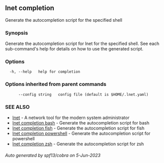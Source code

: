 ## lnet completion

Generate the autocompletion script for the specified shell

### Synopsis

Generate the autocompletion script for lnet for the specified shell.
See each sub-command's help for details on how to use the generated script.


### Options

```
  -h, --help   help for completion
```

### Options inherited from parent commands

```
      --config string   config file (default is $HOME/.lnet.yaml)
```

### SEE ALSO

* [lnet](lnet.md)	 - A network tool for the modern system administrator
* [lnet completion bash](lnet_completion_bash.md)	 - Generate the autocompletion script for bash
* [lnet completion fish](lnet_completion_fish.md)	 - Generate the autocompletion script for fish
* [lnet completion powershell](lnet_completion_powershell.md)	 - Generate the autocompletion script for powershell
* [lnet completion zsh](lnet_completion_zsh.md)	 - Generate the autocompletion script for zsh

###### Auto generated by spf13/cobra on 5-Jun-2023
